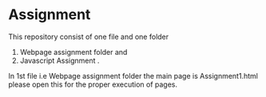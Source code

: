 # Assignment

This repository consist of one file and one folder
1. Webpage assignment folder and 
2. Javascript Assignment .

In 1st file i.e Webpage assignment folder the main page is Assignment1.html please open this for the proper execution of pages.



